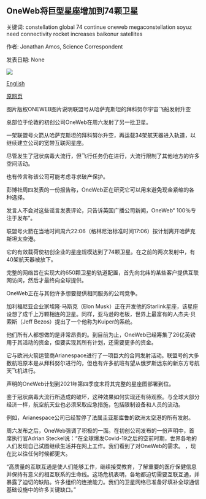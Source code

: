 ## OneWeb将巨型星座增加到74颗卫星

关键词: constellation global 74 continue oneweb megaconstellation soyuz need connectivity rocket increases baikonur satellites

作者: Jonathan Amos, Science Correspondent

发表日期: None

![](https://ichef.bbci.co.uk/news/1024/branded_news/3D16/production/_111383651_etppnlxxsaevq1w.jpg)

[English](OneWeb%20increases%20mega-constellation%20to%2074%20satellites.md)

[原网页](https://www.bbc.com/news/science-environment-51991325)

图片版权ONEWEB图片说明联盟号从哈萨克斯坦的拜科努尔宇宙飞船发射升空

总部位于伦敦的初创公司OneWeb在周六发射了另一批卫星。

一架联盟号火箭从哈萨克斯坦的拜科努尔升空，再运载34架航天器进入轨道，以继续建立公司的宽带互联网星座。

尽管发生了冠状病毒大流行，但飞行任务仍在进行，大流行限制了其他地方的许多空间活动。

也有传言称该公司可能考虑寻求破产保护。

彭博社周四发表的一份报告称，OneWeb正在研究它可以用来避免现金紧缩的各种选择。

发言人不会对这些谣言发表评论，只告诉英国广播公司新闻，OneWeb“ 100％专注于发布”。

联盟号火箭在当地时间周六22:06（格林尼治标准时间17:06）按计划离开哈萨克斯坦太空港。

它的有效载荷使初创企业的星座规模达到了74颗卫星。在之前的两次发射中，有40架航天器被放下。

完整的网络旨在实现大约650颗卫星的轨道配置，首先向北纬的某些客户提供互联网访问，然后才最终向全球提供。

OneWeb正在与其他许多想要提供相同服务的公司竞争。

加利福尼亚企业家埃隆·马斯克（Elon Musk）正在开发他的Starlink星座，该星座设想了成千上万颗相连的卫星。同样，亚马逊的老板，世界上最富有的人杰夫·贝索斯（Jeff Bezos）提出了一个他称为Kuiper的系统。

他们所有人都想做的是非常昂贵的。到目前为止，OneWeb已经筹集了26亿英镑用于其活动的资金，但要实现其所有计划，还需要更多的资金。

它与欧洲火箭运营商Arianespace进行了一项巨大的合同发射活动。联盟号的大多数航班原本是从拜科努尔进行的，但也有许多航班有望从俄罗斯远东的新东方号航天飞机进行。

声明的OneWeb计划到2021年第四季度末将其完整的星座图部署到位。

鉴于冠状病毒大流行所造成的破坏，这种效果如何实现还有待观察。与全球大部分经济一样，航空航天业也必须采取应急措施，包括限制设备和人员的流动。

例如，Arianespace公司已经暂停了法属圭亚那库鲁的欧洲太空港的所有发射。

周六发布之后，OneWeb强调了积极的一面。在初创公司发布的一份声明中，首席执行官Adrian Steckel说：“在全球爆发Covid-19之后的空前时期，世界各地的人们发现自己试图继续生活并在网上工作。我们看到了对OneWeb的需求。 ，现在比以往任何时候都更大。

“高质量的互联互通是使人们能够工作，继续接受教育，了解重要的医疗保健信息并保持有意义的相互联系的生命线。这场危机表明，各地都迫切需要互联互通，并暴露了迫切的缺陷。许多组织的连接能力。我们的卫星网络已准备好填补全球通信基础设施中的许多关键缺口。”